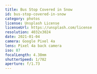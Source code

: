 ```yaml
---
title: Bus Stop Covered in Snow
id: bus-stop-covered-in-snow
category: photos
license: Unsplash License
licenseUrl: https://unsplash.com/license
resolution: 4032x3024
date: 2021-01-04
camera: Google Pixel 4a
lens: Pixel 4a back camera
iso: 87
focalLength: 4.38mm
shutterSpeed: 1/782
aperture: f/1.73
---
```

